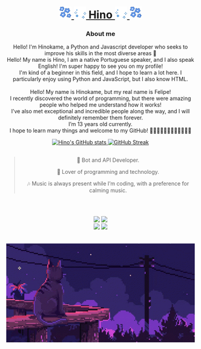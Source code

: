 <div align="center">
        <a href="#"">
            <h1>
                <img src="https://github.com/hinokame07/Yay-/blob/main/4f488c09dbabd854b7209a39bfbbb363.gif" height=32px alt="Flor">
                <img src ="https://github.com/hinokame07/Yay-/blob/main/Brilhos.gif" height=32px alt="Brilho">
                Hino 
                <img src ="https://github.com/hinokame07/Yay-/blob/main/Brilhos.gif" height=32px alt="Brilho">
                <img src="https://github.com/hinokame07/Yay-/blob/main/4f488c09dbabd854b7209a39bfbbb363.gif" height=32px alt="Flor">
            </h1>
        </a>
        <h3>About me</h3>
        <p>
            Hello! I'm Hinokame, a Python and Javascript developer who seeks to improve his skills in the most diverse areas 👋
            <br/>
            Hello! My name is Hino, I am a native Portuguese speaker, and I also speak English! I'm super happy to see you on my profile!
            <br/>
            I'm kind of a beginner in this field, and I hope to learn a lot here. I particularly enjoy using Python and JavaScript, but I also know HTML.
            <br/><br>
            Hello! My name is Hinokame, but my real name is Felipe!
            <br/>
            I recently discovered the world of programming, but there were amazing people who helped me understand how it works!
            <br/>
            I’ve also met exceptional and incredible people along the way, and I will definitely remember them forever. 
            <br/>
            I’m 13 years old currently.
            <br/>
            I hope to learn many things and welcome to my GitHub!
        💙🔵✨🌐🧊💙🔵✨🌐🧊💙🔵
            <br/>
        </p>
</div>

</div>

<div align="center">
<a href="#">
    <img height="160em" src="https://github-readme-stats.vercel.app/api?username=Hinokame07&theme=holi&show_icons=true" alt="Hino's GitHub stats" />
    <img height="160em" src="https://streak-stats.demolab.com?user=hinokame07&theme=holi-theme&border_radius=4.6&date_format=j%20M%5B%20Y%5D" alt="GitHub Streak" />
 </a>

##

> 🤖 Bot and API Developer.
> 
> 💞 Lover of programming and technology.
> 
> 🎶 Music is always present while I’m coding, with a preference for calming music.

</br>

##

<div align="center">
    <a href="https://www.reddit.com/user/Ok-Feature3697/"><img src="https://img.shields.io/badge/Reddit-FF4500?style=for-the-badge&logo=reddit&logoColor=white"/></a>
    <a href="https://discord.com/users/925897479722008577"><img src="https://img.shields.io/badge/Discord-7289DA?style=for-the-badge&logo=discord&logoColor=white"/></a>
    <br/>
    <a href="https://br.pinterest.com/Hinodeveloper/"><img src="https://img.shields.io/badge/Pinterest-%23E60023.svg?style=for-the-badge&logo=Pinterest&logoColor=white/"></a>
    <a href="https://github.com/hinokame07"><img src="https://img.shields.io/badge/github-%23121011.svg?style=for-the-badge&logo=github&logoColor=white"/></a>
    <br/>
    <br/>
    <br/>
    <img src="https://github.com/hinokame07/Yay-/blob/main/Gato.gif" alt="Gif"/>
</div>
